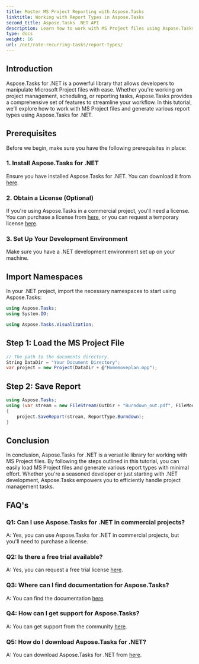 ```yaml
---
title: Master MS Project Reporting with Aspose.Tasks
linktitle: Working with Report Types in Aspose.Tasks
second_title: Aspose.Tasks .NET API
description: Learn how to work with MS Project files using Aspose.Tasks for .NET. Generate various report types effortlessly.
type: docs
weight: 16
url: /net/rate-recurring-tasks/report-types/
---
```

## Introduction
Aspose.Tasks for .NET is a powerful library that allows developers to manipulate Microsoft Project files with ease. Whether you're working on project management, scheduling, or reporting tasks, Aspose.Tasks provides a comprehensive set of features to streamline your workflow. In this tutorial, we'll explore how to work with MS Project files and generate various report types using Aspose.Tasks for .NET.
## Prerequisites
Before we begin, make sure you have the following prerequisites in place:
### 1. Install Aspose.Tasks for .NET
Ensure you have installed Aspose.Tasks for .NET. You can download it from [here](https://releases.aspose.com/tasks/net/).
### 2. Obtain a License (Optional)
If you're using Aspose.Tasks in a commercial project, you'll need a license. You can purchase a license from [here](https://purchase.aspose.com/buy), or you can request a temporary license [here](https://purchase.aspose.com/temporary-license/).
### 3. Set Up Your Development Environment
Make sure you have a .NET development environment set up on your machine.

## Import Namespaces
In your .NET project, import the necessary namespaces to start using Aspose.Tasks:
```csharp
using Aspose.Tasks;
using System.IO;

using Aspose.Tasks.Visualization;
```

## Step 1: Load the MS Project File
```csharp
// The path to the documents directory.
String DataDir = "Your Document Directory";
var project = new Project(DataDir + @"Homemoveplan.mpp");
```
## Step 2: Save Report
```csharp
using Aspose.Tasks;
using (var stream = new FileStream(OutDir + "Burndown_out.pdf", FileMode.Create))
{
    project.SaveReport(stream, ReportType.Burndown);
}
```

## Conclusion
In conclusion, Aspose.Tasks for .NET is a versatile library for working with MS Project files. By following the steps outlined in this tutorial, you can easily load MS Project files and generate various report types with minimal effort. Whether you're a seasoned developer or just starting with .NET development, Aspose.Tasks empowers you to efficiently handle project management tasks.
## FAQ's
### Q1: Can I use Aspose.Tasks for .NET in commercial projects?
A: Yes, you can use Aspose.Tasks for .NET in commercial projects, but you'll need to purchase a license.
### Q2: Is there a free trial available?
A: Yes, you can request a free trial license [here](https://releases.aspose.com/tasks/net/).
### Q3: Where can I find documentation for Aspose.Tasks?
A: You can find the documentation [here](https://reference.aspose.com/tasks/net/).
### Q4: How can I get support for Aspose.Tasks?
A: You can get support from the community [here](https://forum.aspose.com/c/tasks/15).
### Q5: How do I download Aspose.Tasks for .NET?
A: You can download Aspose.Tasks for .NET from [here](https://releases.aspose.com/tasks/net/).

